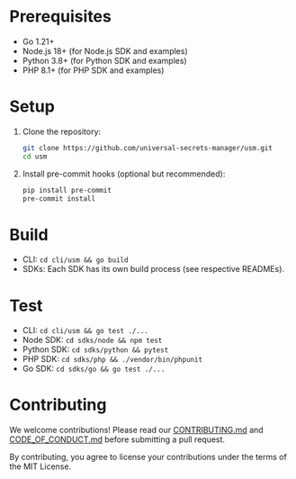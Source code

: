 # Prerequisites

- Go 1.21+
- Node.js 18+ (for Node.js SDK and examples)
- Python 3.8+ (for Python SDK and examples)
- PHP 8.1+ (for PHP SDK and examples)

# Setup

1. Clone the repository:
   ```bash
   git clone https://github.com/universal-secrets-manager/usm.git
   cd usm
   ```

2. Install pre-commit hooks (optional but recommended):
   ```bash
   pip install pre-commit
   pre-commit install
   ```

# Build

- CLI: `cd cli/usm && go build`
- SDKs: Each SDK has its own build process (see respective READMEs).

# Test

- CLI: `cd cli/usm && go test ./...`
- Node SDK: `cd sdks/node && npm test`
- Python SDK: `cd sdks/python && pytest`
- PHP SDK: `cd sdks/php && ./vendor/bin/phpunit`
- Go SDK: `cd sdks/go && go test ./...`

# Contributing

We welcome contributions! Please read our [CONTRIBUTING.md](./CONTRIBUTING.md) and [CODE_OF_CONDUCT.md](./CODE_OF_CONDUCT.md) before submitting a pull request.

By contributing, you agree to license your contributions under the terms of the MIT License.